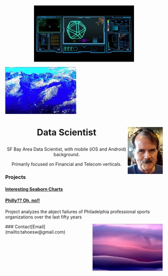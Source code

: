 <p style="text-align:center;"><img src="scifi2.jpg" alt="hdr" height="180"></p>
<img src="15.PNG" height="150"><h1><img style="float: right" src="MoiJun2016Cropped2.jpg" height="150">

<p style="text-align:center;">Data Scientist</p>
</h1>
<p style="text-align:center;">SF Bay Area Data Scientist, with mobile (iOS and Android) background.</p>

<p style="text-align:center;">Primarily focused on Financial and Telecom verticals.</p>

### Projects

#### [Interesting Seaborn Charts](https://colab.research.google.com/drive/1wr1drwdu_s7UCa_qG6OqQdQtXm4RTanZ)

#### [Philly?? Oh, no!!](project1)

Project analyzes the abject failures of Philadelphia professional sports organizations over the last fifty years

<img style="float: right" src="03.PNG" height="150">
### Contact​
[Email](mailto:tahoesw@gmail.com)
